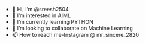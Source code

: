 - 👋 Hi, I’m @sreesh2504
- 👀 I’m interested in AIML
- 🌱 I’m currently learning PYTHON
- 💞️ I’m looking to collaborate on Machine Learning
- 📫 How to reach me-Instagram @ mr_sincere_2820

<!---
sreesh2504/sreesh2504 is a ✨ special ✨ repository because its `README.md` (this file) appears on your GitHub profile.
You can click the Preview link to take a look at your changes.
--->
